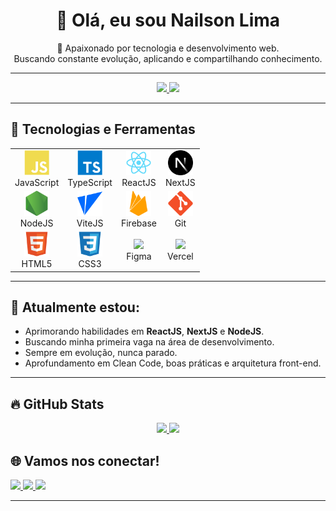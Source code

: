 <h1 align="center">👋 Olá, eu sou Nailson Lima</h1>

<p align="center">
🚀 Apaixonado por tecnologia e desenvolvimento web.<br/>
Buscando constante evolução, aplicando e compartilhando conhecimento.
</p>

---

<div align="center">
  <a href="https://github.com/nailsonlima">
    <img height="180em" src="https://github-readme-stats.vercel.app/api?username=nailsonlima&show_icons=true&theme=dark&include_all_commits=true&count_private=true"/>
    <img height="180em" src="https://github-readme-stats.vercel.app/api/top-langs/?username=nailsonlima&layout=compact&langs_count=7&theme=dracula"/>
  </a>
</div>

---

## 🚀 Tecnologias e Ferramentas

<div align="center">

<table>
  <tr>
    <td align="center">
      <img src="https://raw.githubusercontent.com/devicons/devicon/master/icons/javascript/javascript-plain.svg" width="40"/><br/>JavaScript
    </td>
    <td align="center">
      <img src="https://raw.githubusercontent.com/devicons/devicon/master/icons/typescript/typescript-plain.svg" width="40"/><br/>TypeScript
    </td>
    <td align="center">
      <img src="https://raw.githubusercontent.com/devicons/devicon/master/icons/react/react-original.svg" width="40"/><br/>ReactJS
    </td>
    <td align="center">
      <img src="https://raw.githubusercontent.com/devicons/devicon/master/icons/nextjs/nextjs-original.svg" width="40"/><br/>NextJS
    </td>
  </tr>
  <tr>
    <td align="center">
      <img src="https://raw.githubusercontent.com/devicons/devicon/master/icons/nodejs/nodejs-original.svg" width="40"/><br/>NodeJS
    </td>
    <td align="center">
      <img src="https://raw.githubusercontent.com/devicons/devicon/master/icons/vite/vite-original.svg" width="40"/><br/>ViteJS
    </td>
    <td align="center">
      <img src="https://raw.githubusercontent.com/devicons/devicon/master/icons/firebase/firebase-plain.svg" width="40"/><br/>Firebase
    </td>
    <td align="center">
      <img src="https://raw.githubusercontent.com/devicons/devicon/master/icons/git/git-original.svg" width="40"/><br/>Git
    </td>
  </tr>
  <tr>
    <td align="center">
      <img src="https://raw.githubusercontent.com/devicons/devicon/master/icons/html5/html5-original.svg" width="40"/><br/>HTML5
    </td>
    <td align="center">
      <img src="https://raw.githubusercontent.com/devicons/devicon/master/icons/css3/css3-original.svg" width="40"/><br/>CSS3
    </td>
    <td align="center">
      <img src="https://skillicons.dev/icons?i=figma" width="40"/><br/>Figma
    </td>
    <td align="center">
      <img src="https://skillicons.dev/icons?i=vercel" width="40"/><br/>Vercel
    </td>
  </tr>
</table>

</div>

---

## 🌱 Atualmente estou:
- Aprimorando habilidades em **ReactJS**, **NextJS** e **NodeJS**.
- Buscando minha primeira vaga na área de desenvolvimento.
- Sempre em evolução, nunca parado.
- Aprofundamento em Clean Code, boas práticas e arquitetura front-end.
---


## 🔥 GitHub Stats

<div align="center">
  <a href="https://github.com/nailsonlima">
    <img height="180em" src="https://github-readme-stats.vercel.app/api?username=nailsonlima&show_icons=true&theme=tokyonight&include_all_commits=true&count_private=true"/>
    <img height="180em" src="https://github-readme-stats.vercel.app/api/top-langs/?username=nailsonlima&layout=compact&langs_count=7&theme=tokyonight"/>
  </a>
</div>

## 🌐 Vamos nos conectar!

<div>
  <a href="https://www.linkedin.com/in/nailsonlima/" target="_blank">
    <img src="https://img.shields.io/badge/-LinkedIn-%230077B5?style=for-the-badge&logo=linkedin&logoColor=white" target="_blank">
  </a>
  <a href="https://instagram.com/nailsonlr" target="_blank">
    <img src="https://img.shields.io/badge/-Instagram-%23E4405F?style=for-the-badge&logo=instagram&logoColor=white">
  </a>
  <a href="mailto:nailsonlima@gmail.com">
    <img src="https://img.shields.io/badge/-Gmail-%23333?style=for-the-badge&logo=gmail&logoColor=white">
  </a>
</div>

---
